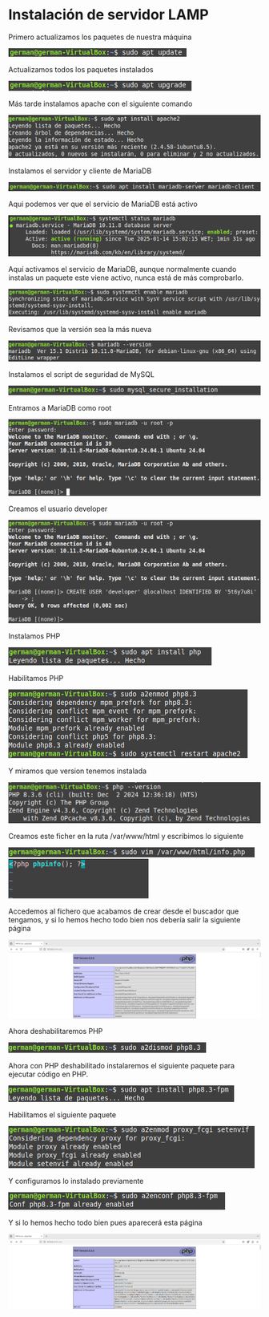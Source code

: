 # Instalación de servidor LAMP

Primero actualizamos los paquetes de nuestra máquina

![](1.png)

Actualizamos todos los paquetes instalados

![](2.png)

Más tarde instalamos apache con el siguiente comando

![](3.png)

Instalamos el servidor y cliente de MariaDB

![](4.png)

Aqui podemos ver que el servicio de MariaDB está activo

![](5.png)

Aquí activamos el servicio de MariaDB, aunque normalmente cuando instalas un paquete este viene activo, nunca está de más comprobarlo.

![](6.png)

Revisamos que la versión sea la más nueva

![](7.png)

Instalamos el script de seguridad de MySQL

![](8.png)

Entramos a MariaDB como root

![](9.png)

Creamos el usuario developer

![](10.png)

Instalamos PHP

![](11.png)

Habilitamos PHP

![](12.png)

Y miramos que version tenemos instalada

![](13.png)

Creamos este ficher en la ruta /var/www/html y escribimos lo siguiente

![](14.png)
![](15.png)

Accedemos al fichero que acabamos de crear desde el buscador que tengamos, y si lo hemos hecho todo bien nos debería salir la siguiente página

![](16.png)

Ahora deshabilitaremos PHP

![](17.png)

Ahora con PHP deshabilitado instalaremos el siguiente paquete para ejecutar código en PHP.

![](18.png)

Habilitamos el siguiente paquete

![](19.png)

Y configuramos lo instalado previamente

![](20.png)

Y si lo hemos hecho todo bien pues aparecerá esta página

![](21.png)
